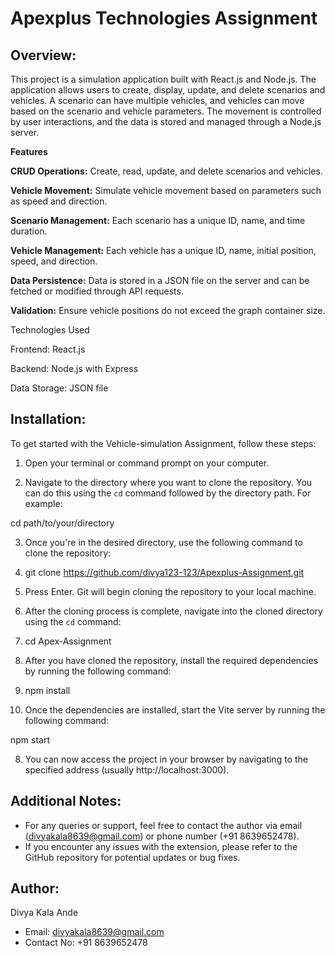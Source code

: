 # Apexplus Technologies Assignment

## Overview:

This project is a simulation application built with React.js and Node.js. The application allows users to create, display, update, and delete scenarios and vehicles. A scenario can have multiple vehicles, and vehicles can move based on the scenario and vehicle parameters. The movement is controlled by user interactions, and the data is stored and managed through a Node.js server.

**Features**

**CRUD Operations:** Create, read, update, and delete scenarios and vehicles.

**Vehicle Movement:** Simulate vehicle movement based on parameters such as speed and direction.

**Scenario Management:** Each scenario has a unique ID, name, and time duration.

**Vehicle Management:** Each vehicle has a unique ID, name, initial position, speed, and direction.

**Data Persistence:** Data is stored in a JSON file on the server and can be fetched or modified through API requests.

**Validation:** Ensure vehicle positions do not exceed the graph container size.

Technologies Used

Frontend: React.js

Backend: Node.js with Express

Data Storage: JSON file

## Installation:

To get started with the Vehicle-simulation Assignment, follow these steps:

1. Open your terminal or command prompt on your computer.

2. Navigate to the directory where you want to clone the repository. You can do this using the `cd` command followed by the directory path. For example:

cd path/to/your/directory

3. Once you're in the desired directory, use the following command to clone the repository:
4. 
   git clone https://github.com/divya123-123/Apexplus-Assignment.git

5. Press Enter. Git will begin cloning the repository to your local machine.

6. After the cloning process is complete, navigate into the cloned directory using the `cd` command:
7. 
   cd Apex-Assignment

8. After you have cloned the repository, install the required dependencies by running the following command:
9. 
   npm install

10. Once the dependencies are installed, start the Vite server by running the following command:

npm start

8. You can now access the project in your browser by navigating to the specified address (usually http://localhost:3000).

## Additional Notes:

- For any queries or support, feel free to contact the author via email (divyakala8639@gmail.com) or phone number (+91 8639652478).
- If you encounter any issues with the extension, please refer to the GitHub repository for potential updates or bug fixes.

## Author:

Divya Kala Ande

- Email: divyakala8639@gmail.com
- Contact No: +91 8639652478
